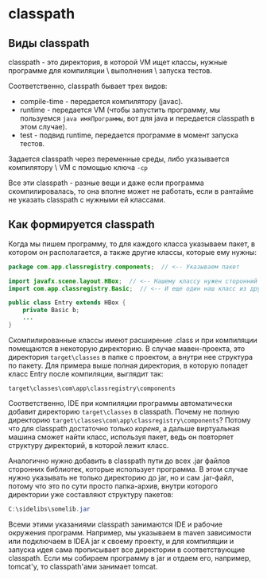# classpath

## Виды classpath

classpath - это директория, в которой VM ищет классы, нужные программе для компиляции \ выполнения \ запуска тестов.

Соответственно, classpath бывает трех видов:

* compile-time - передается компилятору (javac).
* runtime - передается VM (чтобы запустить программу, мы пользуемся `java имяПрограммы`, вот для java и передается classpath в этом случае).
* test - подвид runtime, передается программе в момент запуска тестов.

Задается classpath через переменные среды, либо указывается компилятору \ VM с помощью ключа `-cp`

Все эти classpath - разные вещи и даже если программа скомпилировалась, то она вполне может не работать, если в рантайме не указать classpath с нужными ей классами.

## Как формируется classpath

Когда мы пишем программу, то для каждого класса указываем пакет, в котором он располагается, а также другие классы, которые ему нужны:

```java
package com.app.classregistry.components;  // <-- Указываем пакет

import javafx.scene.layout.HBox;  // <-- Нашему классу нужен сторонний класс
import com.app.classregistry.Basic;  // <-- И еще один наш класс из другого пакета

public class Entry extends HBox {
    private Basic b;
    ...
}
```

Скомпилированные классы имеют расширение .class и при компиляции помещаются в некоторую директорию. В случае мавен-проекта, это директория `target\classes` в папке с проектом, а внутри нее структура по пакету. Для примера выше полная директория, в которую попадет класс Entry после компиляции, выглядит так:

```
target\classes\com\app\classregistry\components
```

Соответственно, IDE при компиляции программы автоматически добавит директорию `target\classes` в classpath. Почему не полную директорию `target\classes\com\app\classregistry\components`? Потому что для classpath достаточно только *кореня*, а дальше виртуальная машина сможет найти класс, используя пакет, ведь он повторяет структуру директорий, в которой лежит класс.

Аналогично нужно добавить в classpath пути до всех .jar файлов сторонних библиотек, которые использует программа. В этом случае нужно указывать не только директорию до jar, но и сам .jar-файл, потому что это по сути просто папка-архив, внутри которого директории уже составляют структуру пакетов:

```java
C:\sidelibs\somelib.jar
```

Всеми этими указаниями classpath занимаются IDE и рабочие окружения программ. Например, мы указываем в maven зависимости или подключаем в IDEA jar к своему проекту, и для компиляции и запуска идея сама прописывает все директории в соответствующие classpath. Если мы собираем программу в jar и отдаем его, например, tomcat'у, то classpath'ами занимает tomcat.